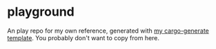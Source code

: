 # playground
An play repo for my own reference, generated with [my cargo-generate template](github.com/thor314/tmpl). You probably don't want to copy from here.

<!-- [![Crates.io](https://img.shields.io/crates/v/playground.svg)](https://crates.io/crates/playground) -->
<!-- [![Docs.rs](https://docs.rs/playground/badge.svg)](https://docs.rs/playground) -->
<!-- [![CI](https://github.com//playground/workflows/CI/badge.svg)](https://github.com//playground/actions) -->
<!-- [![Coverage Status](https://coveralls.io/repos/github//playground/badge.svg?branch=main)](https://coveralls.io/github//playground?branch=main) -->

<!-- ## Installation

### Cargo

* Install the rust toolchain in order to have cargo installed by following
  [this](https://www.rust-lang.org/tools/install) guide.
* run `cargo install playground` -->

<!-- ## License

Licensed under either of

 * Apache License, Version 2.0
   ([LICENSE-APACHE](LICENSE-APACHE) or http://www.apache.org/licenses/LICENSE-2.0)
 * MIT license
   ([LICENSE-MIT](LICENSE-MIT) or http://opensource.org/licenses/MIT)

at your option. -->

<!-- ## Contribution

Unless you explicitly state otherwise, any contribution intentionally submitted
for inclusion in the work by you, as defined in the Apache-2.0 license, shall be
dual licensed as above, without any additional terms or conditions.

See [CONTRIBUTING.md](CONTRIBUTING.md). -->
